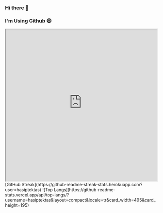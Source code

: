 ### Hi there 👋

### I'm Using Github 😄

<div>
  <iframe src="https://github-readme-streak-stats.herokuapp.com?user=hasiptektas" width=500 height="500"></iframe>
  [GitHub Streak](https://github-readme-streak-stats.herokuapp.com?user=hasiptektas)
  ![Top Langs](https://github-readme-stats.vercel.app/api/top-langs/?username=hasiptektas&layout=compact&locale=tr&card_width=495&card_height=195)
</div>

<!--
**hasiptektas/hasiptektas** is a ✨ _special_ ✨ repository because its `README.md` (this file) appears on your GitHub profile.

Here are some ideas to get you started:

- 🔭 I’m currently working on ...
- 🌱 I’m currently learning ...
- 👯 I’m looking to collaborate on ...
- 🤔 I’m looking for help with ...
- 💬 Ask me about ...
- 📫 How to reach me: ...
- 😄 Pronouns: ...
- ⚡ Fun fact: ...
-->
